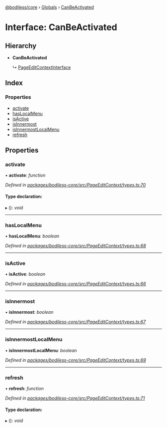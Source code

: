 [@bodiless/core](../README.md) › [Globals](../globals.md) › [CanBeActivated](canbeactivated.md)

# Interface: CanBeActivated

## Hierarchy

* **CanBeActivated**

  ↳ [PageEditContextInterface](pageeditcontextinterface.md)

## Index

### Properties

* [activate](canbeactivated.md#activate)
* [hasLocalMenu](canbeactivated.md#haslocalmenu)
* [isActive](canbeactivated.md#isactive)
* [isInnermost](canbeactivated.md#isinnermost)
* [isInnermostLocalMenu](canbeactivated.md#isinnermostlocalmenu)
* [refresh](canbeactivated.md#refresh)

## Properties

###  activate

• **activate**: *function*

*Defined in [packages/bodiless-core/src/PageEditContext/types.ts:70](https://github.com/johnsonandjohnson/Bodiless-JS/blob/6788190/packages/bodiless-core/src/PageEditContext/types.ts#L70)*

#### Type declaration:

▸ (): *void*

___

###  hasLocalMenu

• **hasLocalMenu**: *boolean*

*Defined in [packages/bodiless-core/src/PageEditContext/types.ts:68](https://github.com/johnsonandjohnson/Bodiless-JS/blob/6788190/packages/bodiless-core/src/PageEditContext/types.ts#L68)*

___

###  isActive

• **isActive**: *boolean*

*Defined in [packages/bodiless-core/src/PageEditContext/types.ts:66](https://github.com/johnsonandjohnson/Bodiless-JS/blob/6788190/packages/bodiless-core/src/PageEditContext/types.ts#L66)*

___

###  isInnermost

• **isInnermost**: *boolean*

*Defined in [packages/bodiless-core/src/PageEditContext/types.ts:67](https://github.com/johnsonandjohnson/Bodiless-JS/blob/6788190/packages/bodiless-core/src/PageEditContext/types.ts#L67)*

___

###  isInnermostLocalMenu

• **isInnermostLocalMenu**: *boolean*

*Defined in [packages/bodiless-core/src/PageEditContext/types.ts:69](https://github.com/johnsonandjohnson/Bodiless-JS/blob/6788190/packages/bodiless-core/src/PageEditContext/types.ts#L69)*

___

###  refresh

• **refresh**: *function*

*Defined in [packages/bodiless-core/src/PageEditContext/types.ts:71](https://github.com/johnsonandjohnson/Bodiless-JS/blob/6788190/packages/bodiless-core/src/PageEditContext/types.ts#L71)*

#### Type declaration:

▸ (): *void*
